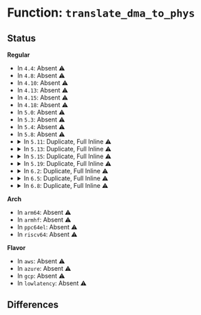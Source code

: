 # Function: <code>translate_dma_to_phys</code>

## Status
<b>Regular</b>
<ul>
<li>
In <code>4.4</code>: Absent ⚠️
</li>
<li>
In <code>4.8</code>: Absent ⚠️
</li>
<li>
In <code>4.10</code>: Absent ⚠️
</li>
<li>
In <code>4.13</code>: Absent ⚠️
</li>
<li>
In <code>4.15</code>: Absent ⚠️
</li>
<li>
In <code>4.18</code>: Absent ⚠️
</li>
<li>
In <code>5.0</code>: Absent ⚠️
</li>
<li>
In <code>5.3</code>: Absent ⚠️
</li>
<li>
In <code>5.4</code>: Absent ⚠️
</li>
<li>
In <code>5.8</code>: Absent ⚠️
</li>
<li>
<details>
<summary>In <code>5.11</code>: Duplicate, Full Inline ⚠️</summary>

**Collision:** Static Duplication

**Inline:** Full

**Transformation:** False

**Instances:**

```
In kernel/dma/mapping.c (0)
Location: include/linux/dma-direct.h:40
Inline: True
```
```
In kernel/dma/direct.c (0)
Location: include/linux/dma-direct.h:40
Inline: True
```
```
In drivers/xen/swiotlb-xen.c (0)
Location: include/linux/dma-direct.h:40
Inline: True
```
</details>
</li>
<li>
<details>
<summary>In <code>5.13</code>: Duplicate, Full Inline ⚠️</summary>

**Collision:** Static Duplication

**Inline:** Full

**Transformation:** False

**Instances:**

```
In kernel/dma/mapping.c (0)
Location: include/linux/dma-direct.h:40
Inline: True
Inline callers:
  - kernel/dma/mapping.c:dma_sync_single_for_device
  - kernel/dma/mapping.c:dma_sync_single_for_cpu
  - kernel/dma/mapping.c:dma_unmap_page_attrs
  - kernel/dma/mapping.c:dma_unmap_page_attrs
```
```
In kernel/dma/direct.c (0)
Location: include/linux/dma-direct.h:40
Inline: True
Inline callers:
  - kernel/dma/direct.c:dma_direct_need_sync
  - kernel/dma/direct.c:dma_direct_mmap
  - kernel/dma/direct.c:dma_direct_get_sgtable
  - kernel/dma/direct.c:dma_direct_unmap_sg
  - kernel/dma/direct.c:dma_direct_unmap_sg
  - kernel/dma/direct.c:dma_direct_sync_sg_for_cpu
  - kernel/dma/direct.c:dma_direct_sync_sg_for_device
  - kernel/dma/direct.c:dma_direct_free
  - kernel/dma/direct.c:dma_direct_alloc_from_pool
  - kernel/dma/direct.c:__dma_direct_alloc_pages
```
```
In drivers/xen/swiotlb-xen.c (0)
Location: include/linux/dma-direct.h:40
Inline: True
Inline callers:
  - drivers/xen/swiotlb-xen.c:xen_swiotlb_sync_single_for_device
  - drivers/xen/swiotlb-xen.c:xen_swiotlb_sync_single_for_cpu
  - drivers/xen/swiotlb-xen.c:xen_swiotlb_free_coherent
  - drivers/xen/swiotlb-xen.c:xen_swiotlb_alloc_coherent
```
</details>
</li>
<li>
<details>
<summary>In <code>5.15</code>: Duplicate, Full Inline ⚠️</summary>

**Collision:** Static Duplication

**Inline:** Full

**Transformation:** False

**Instances:**

```
In kernel/dma/mapping.c (0)
Location: include/linux/dma-direct.h:40
Inline: True
Inline callers:
  - kernel/dma/mapping.c:dma_sync_single_for_device
  - kernel/dma/mapping.c:dma_sync_single_for_cpu
  - kernel/dma/mapping.c:dma_unmap_page_attrs
  - kernel/dma/mapping.c:dma_unmap_page_attrs
```
```
In kernel/dma/direct.c (0)
Location: include/linux/dma-direct.h:40
Inline: True
Inline callers:
  - kernel/dma/direct.c:dma_direct_need_sync
  - kernel/dma/direct.c:dma_direct_mmap
  - kernel/dma/direct.c:dma_direct_get_sgtable
  - kernel/dma/direct.c:dma_direct_unmap_sg
  - kernel/dma/direct.c:dma_direct_unmap_sg
  - kernel/dma/direct.c:dma_direct_sync_sg_for_cpu
  - kernel/dma/direct.c:dma_direct_sync_sg_for_device
  - kernel/dma/direct.c:dma_direct_free
  - kernel/dma/direct.c:dma_direct_optimal_gfp_mask
```
```
In drivers/xen/swiotlb-xen.c (0)
Location: include/linux/dma-direct.h:40
Inline: True
Inline callers:
  - drivers/xen/swiotlb-xen.c:xen_swiotlb_sync_single_for_device
  - drivers/xen/swiotlb-xen.c:xen_swiotlb_sync_single_for_cpu
  - drivers/xen/swiotlb-xen.c:xen_swiotlb_unmap_page
  - drivers/xen/swiotlb-xen.c:xen_swiotlb_free_coherent
  - drivers/xen/swiotlb-xen.c:xen_swiotlb_alloc_coherent
  - drivers/xen/swiotlb-xen.c:is_xen_swiotlb_buffer
```
</details>
</li>
<li>
<details>
<summary>In <code>5.19</code>: Duplicate, Full Inline ⚠️</summary>

**Collision:** Static Duplication

**Inline:** Full

**Transformation:** False

**Instances:**

```
In kernel/dma/mapping.c (0)
Location: include/linux/dma-direct.h:40
Inline: True
Inline callers:
  - kernel/dma/mapping.c:dma_sync_single_for_device
  - kernel/dma/mapping.c:dma_sync_single_for_cpu
  - kernel/dma/mapping.c:dma_unmap_page_attrs
  - kernel/dma/mapping.c:dma_unmap_page_attrs
```
```
In kernel/dma/direct.c (0)
Location: include/linux/dma-direct.h:40
Inline: True
Inline callers:
  - kernel/dma/direct.c:dma_direct_need_sync
  - kernel/dma/direct.c:dma_direct_mmap
  - kernel/dma/direct.c:dma_direct_get_sgtable
  - kernel/dma/direct.c:dma_direct_unmap_sg
  - kernel/dma/direct.c:dma_direct_unmap_sg
  - kernel/dma/direct.c:dma_direct_sync_sg_for_cpu
  - kernel/dma/direct.c:dma_direct_sync_sg_for_device
  - kernel/dma/direct.c:dma_direct_free
  - kernel/dma/direct.c:dma_direct_optimal_gfp_mask
```
```
In drivers/xen/swiotlb-xen.c (0)
Location: include/linux/dma-direct.h:40
Inline: True
Inline callers:
  - drivers/xen/swiotlb-xen.c:xen_swiotlb_sync_single_for_device
  - drivers/xen/swiotlb-xen.c:xen_swiotlb_sync_single_for_cpu
  - drivers/xen/swiotlb-xen.c:xen_swiotlb_unmap_page
  - drivers/xen/swiotlb-xen.c:is_xen_swiotlb_buffer
```
</details>
</li>
<li>
<details>
<summary>In <code>6.2</code>: Duplicate, Full Inline ⚠️</summary>

**Collision:** Static Duplication

**Inline:** Full

**Transformation:** False

**Instances:**

```
In kernel/dma/mapping.c (0)
Location: include/linux/dma-direct.h:40
Inline: True
Inline callers:
  - kernel/dma/mapping.c:dma_sync_single_for_device
  - kernel/dma/mapping.c:dma_sync_single_for_cpu
  - kernel/dma/mapping.c:dma_unmap_page_attrs
  - kernel/dma/mapping.c:dma_unmap_page_attrs
```
```
In kernel/dma/direct.c (0)
Location: include/linux/dma-direct.h:40
Inline: True
Inline callers:
  - kernel/dma/direct.c:dma_direct_need_sync
  - kernel/dma/direct.c:dma_direct_mmap
  - kernel/dma/direct.c:dma_direct_get_sgtable
  - kernel/dma/direct.c:dma_direct_unmap_sg
  - kernel/dma/direct.c:dma_direct_unmap_sg
  - kernel/dma/direct.c:dma_direct_sync_sg_for_cpu
  - kernel/dma/direct.c:dma_direct_sync_sg_for_device
  - kernel/dma/direct.c:dma_direct_free
  - kernel/dma/direct.c:dma_direct_optimal_gfp_mask
```
```
In drivers/xen/swiotlb-xen.c (0)
Location: include/linux/dma-direct.h:40
Inline: True
Inline callers:
  - drivers/xen/swiotlb-xen.c:xen_swiotlb_sync_single_for_device
  - drivers/xen/swiotlb-xen.c:xen_swiotlb_sync_single_for_cpu
  - drivers/xen/swiotlb-xen.c:xen_swiotlb_unmap_page
  - drivers/xen/swiotlb-xen.c:is_xen_swiotlb_buffer
```
</details>
</li>
<li>
<details>
<summary>In <code>6.5</code>: Duplicate, Full Inline ⚠️</summary>

**Collision:** Static Duplication

**Inline:** Full

**Transformation:** False

**Instances:**

```
In kernel/dma/mapping.c (0)
Location: include/linux/dma-direct.h:40
Inline: True
Inline callers:
  - kernel/dma/mapping.c:dma_sync_single_for_device
  - kernel/dma/mapping.c:dma_sync_single_for_cpu
  - kernel/dma/mapping.c:dma_unmap_page_attrs
  - kernel/dma/mapping.c:dma_unmap_page_attrs
```
```
In kernel/dma/direct.c (0)
Location: include/linux/dma-direct.h:40
Inline: True
Inline callers:
  - kernel/dma/direct.c:dma_direct_need_sync
  - kernel/dma/direct.c:dma_direct_mmap
  - kernel/dma/direct.c:dma_direct_get_sgtable
  - kernel/dma/direct.c:dma_direct_unmap_sg
  - kernel/dma/direct.c:dma_direct_unmap_sg
  - kernel/dma/direct.c:dma_direct_sync_sg_for_cpu
  - kernel/dma/direct.c:dma_direct_sync_sg_for_device
  - kernel/dma/direct.c:dma_direct_free
  - kernel/dma/direct.c:dma_direct_optimal_gfp_mask
```
```
In drivers/xen/swiotlb-xen.c (0)
Location: include/linux/dma-direct.h:40
Inline: True
Inline callers:
  - drivers/xen/swiotlb-xen.c:xen_swiotlb_sync_single_for_device
  - drivers/xen/swiotlb-xen.c:xen_swiotlb_sync_single_for_cpu
  - drivers/xen/swiotlb-xen.c:xen_swiotlb_unmap_page
  - drivers/xen/swiotlb-xen.c:is_xen_swiotlb_buffer
```
</details>
</li>
<li>
<details>
<summary>In <code>6.8</code>: Duplicate, Full Inline ⚠️</summary>

**Collision:** Static Duplication

**Inline:** Full

**Transformation:** False

**Instances:**

```
In kernel/dma/mapping.c (0)
Location: include/linux/dma-direct.h:42
Inline: True
Inline callers:
  - kernel/dma/mapping.c:dma_sync_single_for_device
  - kernel/dma/mapping.c:dma_sync_single_for_cpu
  - kernel/dma/mapping.c:dma_unmap_page_attrs
  - kernel/dma/mapping.c:dma_unmap_page_attrs
```
```
In kernel/dma/direct.c (0)
Location: include/linux/dma-direct.h:42
Inline: True
Inline callers:
  - kernel/dma/direct.c:dma_direct_need_sync
  - kernel/dma/direct.c:dma_direct_mmap
  - kernel/dma/direct.c:dma_direct_get_sgtable
  - kernel/dma/direct.c:dma_direct_unmap_sg
  - kernel/dma/direct.c:dma_direct_unmap_sg
  - kernel/dma/direct.c:dma_direct_sync_sg_for_cpu
  - kernel/dma/direct.c:dma_direct_sync_sg_for_device
  - kernel/dma/direct.c:dma_direct_free
  - kernel/dma/direct.c:dma_direct_optimal_gfp_mask
```
```
In drivers/xen/swiotlb-xen.c (0)
Location: include/linux/dma-direct.h:42
Inline: True
Inline callers:
  - drivers/xen/swiotlb-xen.c:xen_swiotlb_sync_single_for_device
  - drivers/xen/swiotlb-xen.c:xen_swiotlb_sync_single_for_cpu
  - drivers/xen/swiotlb-xen.c:xen_swiotlb_unmap_page
  - drivers/xen/swiotlb-xen.c:is_xen_swiotlb_buffer
```
</details>
</li>
</ul>
<b>Arch</b>
<ul>
<li>
In <code>arm64</code>: Absent ⚠️
</li>
<li>
In <code>armhf</code>: Absent ⚠️
</li>
<li>
In <code>ppc64el</code>: Absent ⚠️
</li>
<li>
In <code>riscv64</code>: Absent ⚠️
</li>
</ul>
<b>Flavor</b>
<ul>
<li>
In <code>aws</code>: Absent ⚠️
</li>
<li>
In <code>azure</code>: Absent ⚠️
</li>
<li>
In <code>gcp</code>: Absent ⚠️
</li>
<li>
In <code>lowlatency</code>: Absent ⚠️
</li>
</ul>

## Differences
